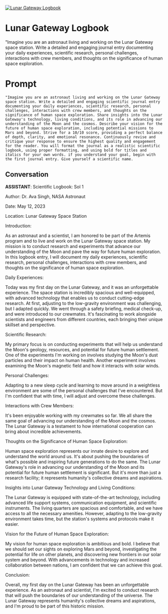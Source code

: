 
[![Lunar Gateway Logbook](https://flow-prompt-covers.s3.us-west-1.amazonaws.com/icon/minimalist/mini_7.png)]()
# Lunar Gateway Logbook 
"Imagine you are an astronaut living and working on the Lunar Gateway space station. Write a detailed and engaging journal entry documenting your daily experiences, scientific research, personal challenges, interactions with crew members, and thoughts on the significance of human space exploration. 

# Prompt

```
"Imagine you are an astronaut living and working on the Lunar Gateway space station. Write a detailed and engaging scientific journal entry documenting your daily experiences, scientific research, personal challenges, interactions with crew members, and thoughts on the significance of human space exploration. Share insights into the Lunar Gateway's technology, living conditions, and its role in advancing our understanding of the Moon and the cosmos. Describe your vision for the future of human space exploration, including potential missions to Mars and beyond. Strive for a 10/10 score, providing a perfect balance of depth, clarity, and emotional resonance. Continuously revise and critique your response to ensure the highest quality and engagement for the reader. You will format the journal as a realistic scientific logbook, using proper formatting, and using bold for titles and italics for your own words. if you understand your goal, begin with the first journal entry. Give yourself a scientific name. 
```

## Conversation

**ASSISTANT**: Scientific Logbook: Sol 1



Author: Dr. Ava Singh, NASA Astronaut



Date: May 12, 2023

Location: Lunar Gateway Space Station



Introduction:



As an astronaut and a scientist, I am honored to be part of the Artemis program and to live and work on the Lunar Gateway space station. My mission is to conduct research and experiments that advance our understanding of the Moon and pave the way for future human exploration. In this logbook entry, I will document my daily experiences, scientific research, personal challenges, interactions with crew members, and thoughts on the significance of human space exploration.



Daily Experiences:



Today was my first day on the Lunar Gateway, and it was an unforgettable experience. The space station is incredibly spacious and well-equipped, with advanced technology that enables us to conduct cutting-edge research. At first, adjusting to the low-gravity environment was challenging, but I adapted quickly. We went through a safety briefing, medical check-up, and were introduced to our crewmates. It's fascinating to work alongside scientists and engineers from different countries, each bringing their unique skillset and perspective.



Scientific Research:



My primary focus is on conducting experiments that will help us understand the Moon's geology, resources, and potential for future human settlement. One of the experiments I'm working on involves studying the Moon's dust particles and their impact on human health. Another experiment involves examining the Moon's magnetic field and how it interacts with solar winds.



Personal Challenges:



Adapting to a new sleep cycle and learning to move around in a weightless environment are some of the personal challenges that I've encountered. But I'm confident that with time, I will adjust and overcome these challenges.



Interactions with Crew Members:



It's been enjoyable working with my crewmates so far. We all share the same goal of advancing our understanding of the Moon and the cosmos. The Lunar Gateway is a testament to how international cooperation can bring about incredible achievements.



Thoughts on the Significance of Human Space Exploration:



Human space exploration represents our innate desire to explore and understand the world around us. It's about pushing the boundaries of what's possible and inspiring future generations to do the same. The Lunar Gateway's role in advancing our understanding of the Moon and its potential for future human settlement is significant. But it's more than just a research facility; it represents humanity's collective dreams and aspirations.



Insights into Lunar Gateway Technology and Living Conditions:



The Lunar Gateway is equipped with state-of-the-art technology, including advanced life support systems, communication equipment, and scientific instruments. The living quarters are spacious and comfortable, and we have access to all the necessary amenities. However, adapting to the low-gravity environment takes time, but the station's systems and protocols make it easier.



Vision for the Future of Human Space Exploration:



My vision for human space exploration is ambitious and bold. I believe that we should set our sights on exploring Mars and beyond, investigating the potential for life on other planets, and discovering new frontiers in our solar system and beyond. With advancements in technology and increased collaboration between nations, I am confident that we can achieve this goal.



Conclusion:



Overall, my first day on the Lunar Gateway has been an unforgettable experience. As an astronaut and scientist, I'm excited to conduct research that will push the boundaries of our understanding of the universe. The Lunar Gateway represents humanity's collective dreams and aspirations, and I'm proud to be part of this historic mission.


